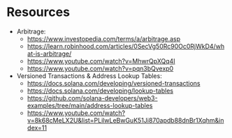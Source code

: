 # Resources

- Arbitrage:
  - https://www.investopedia.com/terms/a/arbitrage.asp
  - https://learn.robinhood.com/articles/0SecVg50Rc90Oc0RjWkD4/what-is-arbitrage/
  - https://www.youtube.com/watch?v=MhwrQpXQq4I
  - https://www.youtube.com/watch?v=pqn3bQvexp0
- Versioned Transactions & Address Lookup Tables:
  - https://docs.solana.com/developing/versioned-transactions
  - https://docs.solana.com/developing/lookup-tables
  - https://github.com/solana-developers/web3-examples/tree/main/address-lookup-tables
  - https://www.youtube.com/watch?v=8k68cMeLX2U&list=PLilwLeBwGuK51Ji870apdb88dnBr1Xqhm&index=11
